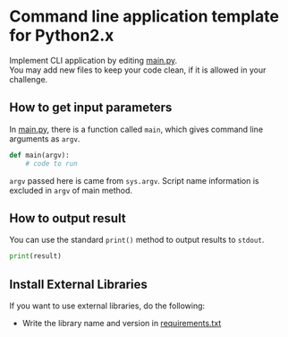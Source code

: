 # Command line application template for Python2.x

Implement CLI application by editing [main.py](main.py).  
You may add new files to keep your code clean, if it is allowed in your challenge.

## How to get input parameters

In [main.py](main.py), there is a function called `main`, which gives command line arguments as `argv`.

``` python
def main(argv):
    # code to run
```

`argv` passed here is came from `sys.argv`. Script name information is excluded in `argv` of main method.

## How to output result
You can use the standard `print()` method to output results to `stdout`.

``` python
print(result)
```

## Install External Libraries
If you want to use external libraries, do the following:

- Write the library name and version in [requirements.txt](requirements.txt)
